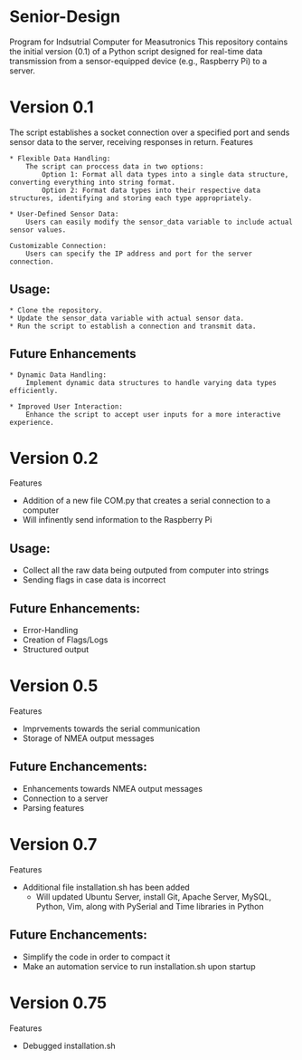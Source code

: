 # Senior-Design
Program for Indsutrial Computer for Measutronics
This repository contains the initial version (0.1) of a Python script designed for real-time data transmission from a sensor-equipped device (e.g., Raspberry Pi) to a server.
# Version 0.1
 The script establishes a socket connection over a specified port and sends sensor data to the server, receiving responses in return.
Features

    * Flexible Data Handling:
        The script can proccess data in two options:
            Option 1: Format all data types into a single data structure, converting everything into string format.
            Option 2: Format data types into their respective data structures, identifying and storing each type appropriately.

    * User-Defined Sensor Data:
        Users can easily modify the sensor_data variable to include actual sensor values.

    Customizable Connection:
        Users can specify the IP address and port for the server connection.

## Usage:

    * Clone the repository.
    * Update the sensor_data variable with actual sensor data.
    * Run the script to establish a connection and transmit data.

## Future Enhancements

    * Dynamic Data Handling:
        Implement dynamic data structures to handle varying data types efficiently.

    * Improved User Interaction:
        Enhance the script to accept user inputs for a more interactive experience.

# Version 0.2
 Features
  * Addition of a new file COM.py that creates a serial connection to a computer
  * Will infinently send information to the Raspberry Pi
    
## Usage:
  * Collect all the raw data being outputed from computer into strings
  * Sending flags in case data is incorrect
    
## Future Enhancements:
 * Error-Handling
 * Creation of Flags/Logs
 * Structured output

# Version 0.5
Features
 * Imprvements towards the serial communication
 * Storage of NMEA output messages
   
## Future Enchancements:
 * Enhancements towards NMEA output messages
 * Connection to a server
 * Parsing features

# Version 0.7
Features
 * Additional file installation.sh has been added
   * Will updated Ubuntu Server, install Git, Apache Server, MySQL, Python, Vim, along with PySerial and Time libraries in Python
   
## Future Enchancements:
 * Simplify the code in order to compact it
 * Make an automation service to run installation.sh upon startup

# Version 0.75
Features
 * Debugged installation.sh

